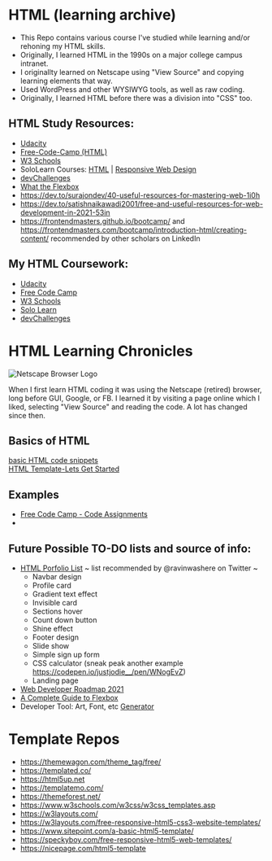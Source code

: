 # HTML (learning archive)
* This Repo contains various course I've studied while learning and/or rehoning my HTML skills. 
* Originally, I learned HTML in the 1990s on a major college campus intranet.
* I originallty learned on Netscape using "View Source" and copying learning elements that way. 
* Used WordPress and other WYSIWYG tools, as well as raw coding.
* Originally, I learned HTML before there was a division into "CSS" too. 

## HTML Study Resources: 
* [Udacity](https://www.udacity.com/course/intro-to-html-and-css--ud001)
* [Free-Code-Camp (HTML)](https://www.freecodecamp.org/news/html-and-css-course/)
* [W3 Schools](https://www.w3schools.com/)
* SoloLearn Courses: [HTML](https://www.sololearn.com/Certificate/1014-15619122/jpg) | [Responsive Web Design](https://www.sololearn.com/Certificate/1162-15619122/jpg)
* [devChallenges](https://devchallenges.io/learn)
* [What the Flexbox](https://github.com/EO4wellness/What-The-Flexbox/blob/eo4wellness/readme.md)
* https://dev.to/surajondev/40-useful-resources-for-mastering-web-1i0h 
* https://dev.to/satishnaikawadi2001/free-and-useful-resources-for-web-development-in-2021-53in
* https://frontendmasters.github.io/bootcamp/  and https://frontendmasters.com/bootcamp/introduction-html/creating-content/ recommended by other scholars on LinkedIn

## My HTML Coursework: 
* [Udacity](#)
* [Free Code Camp](https://github.com/EO4wellness/T-I-L/tree/main/HTML/free-code-camp-org)
* [W3 Schools](#)
* [Solo Learn](https://www.sololearn.com/Certificate/1014-15619122/jpg/)
* [devChallenges](https://github.com/EO4wellness/T-I-L/tree/main/HTML/DevChallenges)

# HTML Learning Chronicles 
![Netscape Browser Logo](https://uploads-ssl.webflow.com/5966ea9b9217ca534caf13d5/5c56614a53095803c146677b_70%20Netscape.png)

When I first learn HTML coding it was using the Netscape (retired) browser, long before GUI, Google, or FB.  I learned it by visiting a page online which I liked, selecting "View Source" and reading the code.  A lot has changed since then. 

## Basics of HTML
[basic HTML code snippets](https://github.com/EO4wellness/T-I-L/tree/main/HTML/Basic-Code)<br>
[HTML Template-Lets Get Started](https://github.com/EO4wellness/T-I-L/blob/main/HTML/Basic-Code/head.html)<br>

## Examples 
* [Free Code Camp - Code Assignments](https://github.com/EO4wellness/T-I-L/tree/main/HTML/free-code-camp-org/exercise-solutions)
* 

## Future Possible TO-DO lists and source of info: 
* [HTML Porfolio List](https://twitter.com/ravinwashere/status/1343434835793100800)
  ~ list recommended by @ravinwashere on Twitter ~
    - Navbar design 
    - Profile card
    - Gradient text effect
    - Invisible card
    - Sections hover
    - Count down button
    - Shine effect
    - Footer design
    - Slide show
    - Simple sign up form
    - CSS calculator (sneak peak another example https://codepen.io/justjodie__/pen/WNogEvZ) 
    - Landing page
* [Web Developer Roadmap 2021](https://github.com/EO4wellness/T-I-L/tree/main/HTML/DevChallenges) 
* [A Complete Guide to Flexbox](https://css-tricks.com/snippets/css/a-guide-to-flexbox/)
* Developer Tool:  Art, Font, etc [Generator](https://fsymbols.com/generators/carty/)

# Template Repos 
* https://themewagon.com/theme_tag/free/ 
* https://templated.co/
* https://html5up.net
* https://templatemo.com/
* https://themeforest.net/
* https://www.w3schools.com/w3css/w3css_templates.asp
* https://w3layouts.com/
* https://w3layouts.com/free-responsive-html5-css3-website-templates/
* https://www.sitepoint.com/a-basic-html5-template/
* https://speckyboy.com/free-responsive-html5-web-templates/
* https://nicepage.com/html5-template
